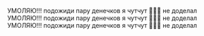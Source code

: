 УМОЛЯЮ!!! подожиди пару денечков я чутчут 🤏🤏🤏 не доделал
УМОЛЯЮ!!! подожиди пару денечков я чутчут 🤏🤏🤏 не доделал
УМОЛЯЮ!!! подожиди пару денечков я чутчут 🤏🤏🤏 не доделал
